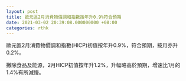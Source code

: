 ```yaml
---
layout: post
title: 歐元區2月消費物價調和指數按年升0.9%符合預期
date: 2021-03-02 20:39:08.000000000 +08:00
categories: rthk
---
```


歐元區2月消費物價調和指數(HICP)初值按年升0.9%，符合預期，按月亦升0.2%。

撇除食品及能源，2月HICP初值按年升1.2%，升幅略高於預期，增速比1月的1.4%有所減慢。
